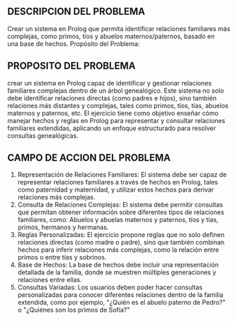 ## DESCRIPCION DEL PROBLEMA
Crear un sistema en Prolog que permita identificar relaciones familiares más complejas, como primos, tíos y abuelos maternos/paternos, basado en una base de hechos.
Propósito del Problema:

## PROPOSITO DEL PROBLEMA
crear un sistema en Prolog capaz de identificar y gestionar relaciones familiares complejas dentro de un árbol genealógico. Este sistema no solo debe identificar relaciones directas (como padres e hijos), sino también relaciones más distantes y complejas, tales como primos, tíos, tías, abuelos maternos y paternos, etc. El ejercicio tiene como objetivo enseñar cómo manejar hechos y reglas en Prolog para representar y consultar relaciones familiares extendidas, aplicando un enfoque estructurado para resolver consultas genealógicas.

## CAMPO DE ACCION DEL PROBLEMA
  1. Representación de Relaciones Familiares: El sistema debe ser capaz de representar relaciones familiares a través de hechos en Prolog, tales como paternidad y maternidad, y utilizar estos hechos para derivar relaciones más complejas.
  2. Consulta de Relaciones Complejas: El sistema debe permitir consultas que permitan obtener información sobre diferentes tipos de relaciones familiares, como: Abuelos y abuelas maternos y paternos, tíos y tías, primos, hermanos y hermanas.
  3. Reglas Personalizadas: El ejercicio propone reglas que no solo definen relaciones directas (como madre o padre), sino que también combinan hechos para inferir relaciones más complejas, como la relación entre primos o entre tías y sobrinos.
  4. Base de Hechos: La base de hechos debe incluir una representación detallada de la familia, donde se muestren múltiples generaciones y relaciones entre ellas.
  5. Consultas Variadas: Los usuarios deben poder hacer consultas personalizadas para conocer diferentes relaciones dentro de la familia extendida, como por ejemplo, "¿Quién es el abuelo paterno de Pedro?" o "¿Quiénes son los primos de Sofía?"

